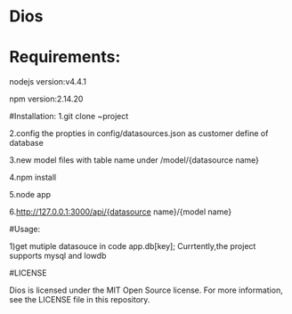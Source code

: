 # Dios

# Requirements:
nodejs version:v4.4.1

npm version:2.14.20

#Installation:
1.git clone ~project

2.config the propties in config/datasources.json as customer define of database

3.new model files with table name under /model/{datasource name}

4.npm install

5.node app

6.http://127.0.0.1:3000/api/{datasource name}/{model name}


#Usage:

1)get mutiple datasouce in code
   app.db[key]; Currtently,the project supports mysql and lowdb

#LICENSE

Dios is licensed under the MIT Open Source license. For more information, see the LICENSE file in this repository.


